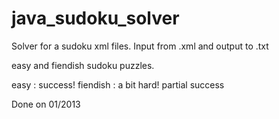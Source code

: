 # java_sudoku_solver

Solver for a sudoku xml files. Input from .xml and output to .txt

easy and fiendish sudoku puzzles.

easy : success!
fiendish :  a bit hard! partial success

Done on 01/2013
